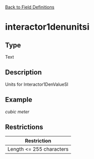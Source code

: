 [Back to Field Definitions](../../field_definition_overview)
# interactor1denunitsi

## Type
Text

## Description


Units for Interactor1DenValueSI
## Example
*cubic meter*

## Restrictions
| Restriction |
| :---------: |
| Length <= 255 characters |

